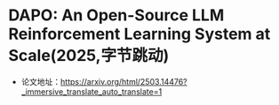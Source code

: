 # DAPO: An Open-Source LLM Reinforcement Learning System at Scale(2025,字节跳动)
- 论文地址：https://arxiv.org/html/2503.14476?_immersive_translate_auto_translate=1

